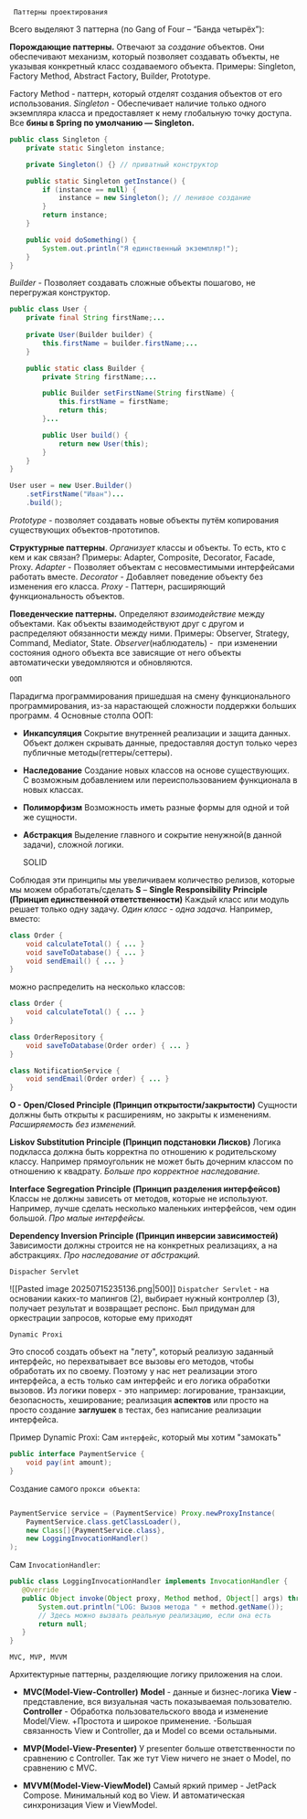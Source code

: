 	 Паттерны проектирования

Всего выделяют 3 паттерна (по Gang of Four – “Банда четырёх”):

**Порождающие паттерны.** Отвечают за _создание_ объектов. Они обеспечивают механизм, который позволяет создавать объекты, не указывая конкретный класс создаваемого объекта. Примеры: Singleton, Factory Method, Abstract Factory, Builder, Prototype.

Factory Method - паттерн, который отделят создания объектов от его использования.
*Singleton* - Обеспечивает наличие только одного экземпляра класса и предоставляет к нему глобальную точку доступа. Все **бины в Spring по умолчанию — Singleton.**
```Java
public class Singleton {
    private static Singleton instance;

    private Singleton() {} // приватный конструктор

    public static Singleton getInstance() {
        if (instance == null) {
            instance = new Singleton(); // ленивое создание
        }
        return instance;
    }

    public void doSomething() {
        System.out.println("Я единственный экземпляр!");
    }
}

```
*Builder* - Позволяет создавать сложные объекты пошагово, не перегружая конструктор.
```Java
public class User {
    private final String firstName;...
    
    private User(Builder builder) {
        this.firstName = builder.firstName;...
    }

    public static class Builder {
        private String firstName;...

        public Builder setFirstName(String firstName) {
            this.firstName = firstName;
            return this;
        }...

        public User build() {
            return new User(this);
        }
    }
}

User user = new User.Builder()
    .setFirstName("Иван")...
    .build();

```

*Prototype* - позволяет создавать новые объекты путём копирования существующих объектов-прототипов.

**Структурные паттерны**. _Организует_ классы и объекты. То есть, кто с  кем и как связан? Примеры: Adapter, Composite, Decorator, Facade, Proxy.
*Adapter* - Позволяет объектам с несовместимыми интерфейсами работать вместе.
*Decorator* - Добавляет поведение объекту без изменения его класса.
*Proxy* - Паттерн, расширяющий функциональность объектов.

**Поведенческие паттерны.** Определяют _взаимодействие_ между объектами. Как объекты взаимодействуют друг с другом и распределяют обязанности между ними. Примеры: Observer, Strategy, Command, Mediator, State.
*Observer*(наблюдатель) -  при изменении состояния одного объекта все зависящие от него объекты автоматически уведомляются и обновляются.

	ООП

Парадигма программирования пришедшая на смену функционального программирования, из-за нарастающей сложности поддержки больших программ. 
4 Основные столпа ООП:
- **Инкапсуляция**
Сокрытие внутренней реализации и защита данных. Объект должен скрывать данные, предоставляя доступ только через публичные методы(геттеры/сеттеры).
- **Наследование**
Создание новых классов на основе существующих. С возможным добавлением или переиспользованием функционала в новых классах.
 - **Полиморфизм**
Возможность иметь разные формы для одной и той же сущности.
  - **Абстракция**
Выделение главного и сокрытие ненужной(в данной задачи), сложной логики.

	SOLID

Соблюдая эти принципы мы увеличиваем количество релизов, которые мы можем обработать/сделать
**S** – **Single Responsibility Principle (Принцип единственной ответственности)**
Каждый класс или модуль решает только одну задачу.
*Один класс - одна задача.*
Например, вместо:
```Java
class Order {
    void calculateTotal() { ... }
    void saveToDatabase() { ... }
    void sendEmail() { ... }
}
```
можно распределить на несколько классов:
```Java
class Order {
    void calculateTotal() { ... }
}

class OrderRepository {
    void saveToDatabase(Order order) { ... }
}

class NotificationService {
    void sendEmail(Order order) { ... }
}
```

**O - Open/Closed Principle  (Принцип открытости/закрытости)**
Сущности должны быть открыты к расширениям, но закрыты к изменениям. *Расширяемость без изменений.*

**Liskov Substitution Principle (Принцип подстановки Лисков)**
Логика подкласса должна быть корректна по отношению к родительскому классу. Например прямоугольник не может быть дочерним классом по отношению к квадрату. *Больше про корректное наследование.*

**Interface Segregation Principle (Принцип разделения интерфейсов)**
Классы не должны зависеть от методов, которые не используют. Например, лучше сделать несколько маленьких интерфейсов, чем один большой. *Про малые интерфейсы.*

**Dependency Inversion Principle (Принцип инверсии зависимостей)**
Зависимости должны строится не на конкретных реализациях, а на абстракциях. *Про наследование от абстракций.*

	Dispacher Servlet
	
![[Pasted image 20250715235136.png|500]]
`Dispatcher Servlet` - на основании каких-то мапингов (2), выбирает нужный контроллер (3), получает результат и возвращает респонс. Был придуман для оркестрации запросов, которые ему приходят

	Dynamic Proxi 
Это способ создать объект на "лету", который реализую заданный интерфейс, но перехватывает все вызовы его методов, чтобы обработать их по своему. Поэтому у нас нет реализации этого интерфейса, а есть только сам интерфейс и его логика обработки вызовов. Из логики поверх - это например: логирование, транзакции, безопасность, хеширование; реализация **аспектов** или просто на просто создание **заглушек** в тестах, без написание реализации интерфейса.

Пример Dynamic Proxi:
Сам `интерфейс`, который мы хотим "замокать"
```Java
public interface PaymentService {
    void pay(int amount);
}
```
Создание самого `прокси объекта`:
```Java

PaymentService service = (PaymentService) Proxy.newProxyInstance(
    PaymentService.class.getClassLoader(),
    new Class[]{PaymentService.class},
    new LoggingInvocationHandler()
);
```
 Сам `InvocationHandler`:
 ```Java
 public class LoggingInvocationHandler implements InvocationHandler {
    @Override
    public Object invoke(Object proxy, Method method, Object[] args) throws Throwable {
        System.out.println("LOG: Вызов метода " + method.getName());
        // Здесь можно вызвать реальную реализацию, если она есть
        return null;
    }
}
```


	MVC, MVP, MVVM

Архитектурные паттерны, разделяющие логику приложения на слои.

- **MVC(Model-View-Controller)**
**Model** - данные и бизнес-логика
**View** - представление, вся визуальная часть показываемая пользователю.
**Controller** - Обработка пользовательского ввода и изменение Model/View.
+Простота и широкое применeние.
-Большая связанность View и Controller, да и Model со всеми остальными.

- **MVP(Model-View-Presenter)**
У presenter больше ответственности по сравнению с Controller. Так же тут View ничего не знает о Model, по сравнению с MVC.

- **MVVM(Model-View-ViewModel)**
Самый яркий пример - JetPack Compose. Минимальный код во View. И автоматическая синхронизация View и ViewModel.

